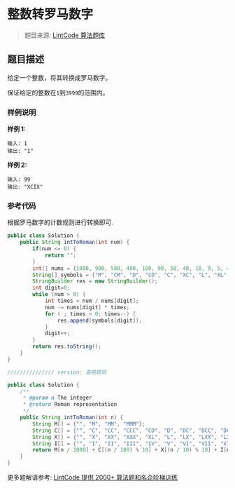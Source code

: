 # 整数转罗马数字
 > 题目来源: [LintCode 算法题库](https://www.lintcode.com/problem/integer-to-roman/?utm_source=sc-github-wzz)
 ## 题目描述
 给定一个整数，将其转换成罗马数字。

保证给定的整数在`1`到`3999`的范围内。
 ### 样例说明
 **样例 1:**

```
输入: 1
输出: "I"
```

**样例 2:**

```
输入: 99
输出: "XCIX"
```
 ### 参考代码
 根据罗马数字的计数规则进行转换即可.
```java
public class Solution {
	public String intToRoman(int num) {
		if(num <= 0) {
			return "";
		}
	    int[] nums = {1000, 900, 500, 400, 100, 90, 50, 40, 10, 9, 5, 4, 1};
	    String[] symbols = {"M", "CM", "D", "CD", "C", "XC", "L", "XL", "X", "IX", "V", "IV", "I"};
	    StringBuilder res = new StringBuilder();
	    int digit=0;
	    while (num > 0) {
	        int times = num / nums[digit];
	        num -= nums[digit] * times;
	        for ( ; times > 0; times--) {
	            res.append(symbols[digit]);
	        }
	        digit++;
	    }
	    return res.toString();
	}
}

/////////////// version: 高频题班

public class Solution {
    /**
     * @param n The integer
     * @return Roman representation
     */
    public String intToRoman(int n) {
        String M[] = {"", "M", "MM", "MMM"};
        String C[] = {"", "C", "CC", "CCC", "CD", "D", "DC", "DCC", "DCCC", "CM"};
        String X[] = {"", "X", "XX", "XXX", "XL", "L", "LX", "LXX", "LXXX", "XC"};
        String I[] = {"", "I", "II", "III", "IV", "V", "VI", "VII", "VIII", "IX"};
        return M[n / 1000] + C[(n / 100) % 10] + X[(n / 10) % 10] + I[n % 10];
    }
}
```
 更多题解请参考: [LintCode 提供 2000+ 算法题和名企阶梯训练](https://www.lintcode.com/problem/?utm_source=sc-github-wzz)